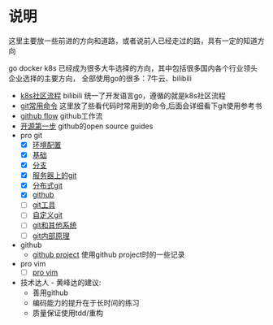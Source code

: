 # 说明

这里主要放一些前进的方向和道路，或者说前人已经走过的路，具有一定的知道方向

go docker k8s 已经成为很多大牛选择的方向，其中包括很多国内各个行业领头企业选择的主要方向，
全部使用go的很多：7牛云、bilibili

- [k8s社区流程](/todo/k8s.md) bilibili 统一了开发语言go，遵循的就是k8s社区流程
- [git常用命令](/todo/git.md) 这里放了些看代码时常用到的命令,后面会详细看下git使用参考书
- [github flow](/todo/github-flow.md) github工作流
- [开源第一步](/todo/opensource.md) github的open source guides
- pro git
    - [x] [环境配置](/todo/ProGit/start.md)
    - [x] [基础](/todo/ProGit/basic.md)
    - [x] [分支](/todo/ProGit/branch.md)
    - [x] [服务器上的git](/todo/ProGit/server.md)
    - [x] [分布式git](/todo/ProGit/distributed.md)
    - [x] [github](/todo/ProGit/github.md)
    - [ ] [git工具](/todo/ProGit/tools.md)
    - [ ] [自定义git](/todo/ProGit/diy.md)
    - [ ] [git和其他系统](/todo/ProGit/other-system.md)
    - [ ] [git内部原理](/todo/ProGit/inside.md)
- github
    - [github project](/todo/github-project.md) 使用github project时的一些记录
- pro vim
    - [ ] [pro vim](/todo/ProVim/hello.md)
- 技术达人 - 黄峰达的建议:
    - 善用github
    - 编码能力的提升在于长时间的练习
    - 质量保证使用tdd/重构

